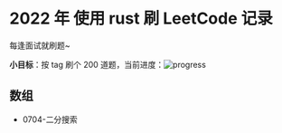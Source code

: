 # 2022 年 使用 rust 刷 LeetCode 记录

每逢面试就刷题~

**小目标**：按 tag 刷个 200 道题，当前进度：![progress](https://img.shields.io/badge/-1%2F200-green)

## 数组

- 0704-二分搜索
